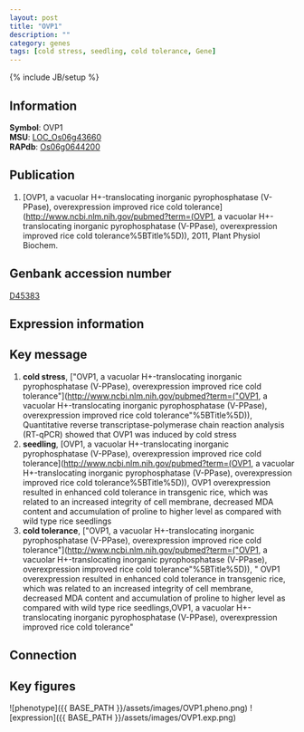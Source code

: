 ```yaml
---
layout: post
title: "OVP1"
description: ""
category: genes
tags: [cold stress, seedling, cold tolerance, Gene]
---
```

{% include JB/setup %}

## Information
__Symbol__: OVP1  
__MSU__: [LOC_Os06g43660](http://rice.plantbiology.msu.edu/cgi-bin/ORF_infopage.cgi?orf=LOC_Os06g43660)  
__RAPdb__: [Os06g0644200](http://rapdb.dna.affrc.go.jp/viewer/gbrowse_details/irgsp1?name=Os06g0644200)  

## Publication
1. [OVP1, a vacuolar H+-translocating inorganic pyrophosphatase (V-PPase), overexpression improved rice cold tolerance](http://www.ncbi.nlm.nih.gov/pubmed?term=(OVP1, a vacuolar H+-translocating inorganic pyrophosphatase (V-PPase), overexpression improved rice cold tolerance%5BTitle%5D)), 2011, Plant Physiol Biochem.

## Genbank accession number
[D45383](http://www.ncbi.nlm.nih.gov/nuccore/D45383)

## Expression information

## Key message
1. __cold stress__, ["OVP1, a vacuolar H+-translocating inorganic pyrophosphatase (V-PPase), overexpression improved rice cold tolerance"](http://www.ncbi.nlm.nih.gov/pubmed?term=("OVP1, a vacuolar H+-translocating inorganic pyrophosphatase (V-PPase), overexpression improved rice cold tolerance"%5BTitle%5D)),  Quantitative reverse transcriptase-polymerase chain reaction analysis (RT-qPCR) showed that OVP1 was induced by cold stress
2. __seedling__, [OVP1, a vacuolar H+-translocating inorganic pyrophosphatase (V-PPase), overexpression improved rice cold tolerance](http://www.ncbi.nlm.nih.gov/pubmed?term=(OVP1, a vacuolar H+-translocating inorganic pyrophosphatase (V-PPase), overexpression improved rice cold tolerance%5BTitle%5D)),  OVP1 overexpression resulted in enhanced cold tolerance in transgenic rice, which was related to an increased integrity of cell membrane, decreased MDA content and accumulation of proline to higher level as compared with wild type rice seedlings
3. __cold tolerance__, ["OVP1, a vacuolar H+-translocating inorganic pyrophosphatase (V-PPase), overexpression improved rice cold tolerance"](http://www.ncbi.nlm.nih.gov/pubmed?term=("OVP1, a vacuolar H+-translocating inorganic pyrophosphatase (V-PPase), overexpression improved rice cold tolerance"%5BTitle%5D)), " OVP1 overexpression resulted in enhanced cold tolerance in transgenic rice, which was related to an increased integrity of cell membrane, decreased MDA content and accumulation of proline to higher level as compared with wild type rice seedlings,OVP1, a vacuolar H+-translocating inorganic pyrophosphatase (V-PPase), overexpression improved rice cold tolerance"

## Connection

## Key figures
![phenotype]({{ BASE_PATH }}/assets/images/OVP1.pheno.png)
![expression]({{ BASE_PATH }}/assets/images/OVP1.exp.png)


